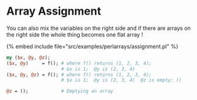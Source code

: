 # Array Assignment


You can also mix the variables on the right side
and if there are arrays on the right side the whole thing becomes one flat array !


{% embed include file="src/examples/perlarrays/assignment.pl" %}


```perl
my ($x, @y, @z);
($x, @y)     = f(); # where f() returns (1, 2, 3, 4);
                    # $x is 1;  @y is (2, 3, 4)
($x, @y, @z) = f(); # where f() returns (1, 2, 3, 4);
                    # $x is 1;  @y is (2, 3, 4)  @z is empty: ()

@z = ();            # Emptying an array
```



